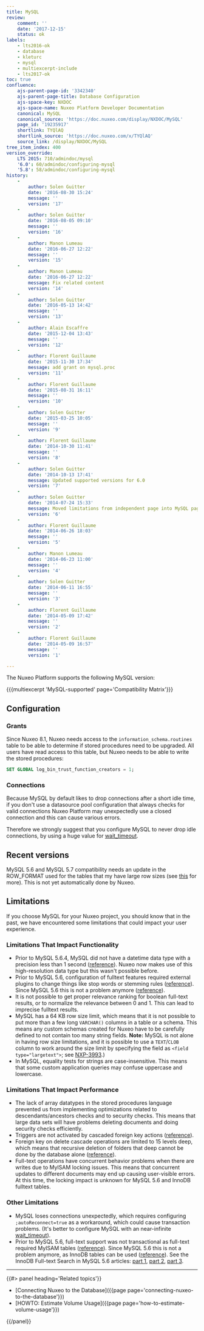```yaml
---
title: MySQL
review:
    comment: ''
    date: '2017-12-15'
    status: ok
labels:
    - lts2016-ok
    - database
    - kleturc
    - mysql
    - multiexcerpt-include
    - lts2017-ok
toc: true
confluence:
    ajs-parent-page-id: '3342340'
    ajs-parent-page-title: Database Configuration
    ajs-space-key: NXDOC
    ajs-space-name: Nuxeo Platform Developer Documentation
    canonical: MySQL
    canonical_source: 'https://doc.nuxeo.com/display/NXDOC/MySQL'
    page_id: '19235917'
    shortlink: TYQlAQ
    shortlink_source: 'https://doc.nuxeo.com/x/TYQlAQ'
    source_link: /display/NXDOC/MySQL
tree_item_index: 400
version_override:
    LTS 2015: 710/admindoc/mysql
    '6.0': 60/admindoc/configuring-mysql
    '5.8': 58/admindoc/configuring-mysql
history:
    -
        author: Solen Guitter
        date: '2016-08-30 15:24'
        message: ''
        version: '17'
    -
        author: Solen Guitter
        date: '2016-08-05 09:10'
        message: ''
        version: '16'
    -
        author: Manon Lumeau
        date: '2016-06-27 12:22'
        message: ''
        version: '15'
    -
        author: Manon Lumeau
        date: '2016-06-27 12:22'
        message: Fix related content
        version: '14'
    -
        author: Solen Guitter
        date: '2016-05-13 14:42'
        message: ''
        version: '13'
    -
        author: Alain Escaffre
        date: '2015-12-04 13:43'
        message: ''
        version: '12'
    -
        author: Florent Guillaume
        date: '2015-11-30 17:34'
        message: add grant on mysql.proc
        version: '11'
    -
        author: Florent Guillaume
        date: '2015-08-31 16:11'
        message: ''
        version: '10'
    -
        author: Solen Guitter
        date: '2015-03-25 10:05'
        message: ''
        version: '9'
    -
        author: Florent Guillaume
        date: '2014-10-30 11:41'
        message: ''
        version: '8'
    -
        author: Solen Guitter
        date: '2014-10-13 17:41'
        message: Updated supported versions for 6.0
        version: '7'
    -
        author: Solen Guitter
        date: '2014-07-24 15:33'
        message: Moved limitations from independent page into MySQL page
        version: '6'
    -
        author: Florent Guillaume
        date: '2014-06-26 18:03'
        message: ''
        version: '5'
    -
        author: Manon Lumeau
        date: '2014-06-23 11:00'
        message: ''
        version: '4'
    -
        author: Solen Guitter
        date: '2014-06-11 16:55'
        message: ''
        version: '3'
    -
        author: Florent Guillaume
        date: '2014-05-09 17:42'
        message: ''
        version: '2'
    -
        author: Florent Guillaume
        date: '2014-05-09 16:57'
        message: ''
        version: '1'

---
```

The Nuxeo Platform supports the following MySQL version:

{{{multiexcerpt 'MySQL-supported' page='Compatibility Matrix'}}}

## Configuration

### Grants

Since Nuxeo 8.1, Nuxeo needs access to the `information_schema.routines` table to be able to determine if stored procedures need to be upgraded. All users have read access to this table, but Nuxeo needs to be able to write the stored procedures:

```sql
SET GLOBAL log_bin_trust_function_creators = 1;
```

### Connections

Because MySQL by default likes to drop connections after a short idle time, if you don't use a datasource pool configuration that always checks for valid connections Nuxeo Platform may unexpectedly use a closed connection and this can cause various errors.

Therefore we strongly suggest that you configure MySQL to never drop idle connections, by using a huge value for [wait_timeout](http://dev.mysql.com/doc/refman/5.5/en/server-system-variables.html#sysvar_wait_timeout).

## Recent versions

MySQL 5.6 and MySQL 5.7 compatibility needs an update in the ROW_FORMAT used for the tables that my have large row sizes (see [this](http://dev.mysql.com/doc/refman/5.6/en/innodb-row-format-dynamic.html) for more). This is not yet automatically done by Nuxeo.

## Limitations

If you choose MySQL for your Nuxeo project, you should know that in the past, we have encountered some limitations that could impact your user experience.

### Limitations That Impact Functionality

*   Prior to MySQL 5.6.4, MySQL did not have a datetime data type with a precision less than 1 second ([reference](http://dev.mysql.com/doc/refman/5.6/en/fractional-seconds.html)). Nuxeo now makes use of this high-resolution data type but this wasn't possible before.
*   Prior to MySQL 5.6, configuration of fulltext features required external plugins to change things like stop words or stemming rules ([reference](http://dev.mysql.com/doc/refman/5.5/en/fulltext-stopwords.html)). Since MySQL 5.6 this is not a problem anymore ([reference](http://dev.mysql.com/doc/refman/5.6/en/fulltext-stopwords.html)).
*   It is not possible to get proper relevance ranking for boolean full-text results, or to normalize the relevance between 0 and 1\. This can lead to imprecise fulltext results.
*   MySQL has a 64 KB row size limit, which means that it is not possible to put more than a few long `VARCHAR()` columns in a table or a schema. This means any custom schemas created for Nuxeo have to be carefully defined to not contain too many string fields.
    **Note:** MySQL is not alone in having row size limitations, and it is possible to use a `TEXT`/`CLOB` column to work around the size limit by specifying the field as `<field type="largetext">`; see [NXP-3993](http://jira.nuxeo.com/browse/NXP-3993).)
*   In MySQL, equality tests for strings are case-insensitive. This means that some custom application queries may confuse uppercase and lowercase.

### Limitations That Impact Performance

*   The lack of array datatypes in the stored procedures language prevented us from implementing optimizations related to descendants/ancestors checks and to security checks. This means that large data sets will have problems deleting documents and doing security checks efficiently.
*   Triggers are not activated by cascaded foreign key actions ([reference](http://dev.mysql.com/doc/refman/5.5/en/innodb-foreign-key-constraints.html)).
*   Foreign key on delete cascade operations are limited to 15 levels deep, which means that recursive deletion of folders that deep cannot be done by the database alone ([reference](http://dev.mysql.com/doc/refman/5.5/en/innodb-foreign-key-constraints.html)).
*   Full-text operations have concurrent behavior problems when there are writes due to MyISAM locking issues. This means that concurrent updates to different documents may end up causing user-visible errors. At this time, the locking impact is unknown for MySQL 5.6 and InnoDB fulltext tables.

### Other Limitations

*   MySQL loses connections unexpectedly, which requires configuring `;autoReconnect=true` as a workaround, which could cause transaction problems. (It's better to configure MySQL with an near-infinite [wait_timeout](http://dev.mysql.com/doc/refman/5.5/en/server-system-variables.html#sysvar_wait_timeout)).
*   Prior to MySQL 5.6, full-text support was not transactional as full-text required MyISAM tables ([reference](http://dev.mysql.com/doc/refman/5.5/en/fulltext-search.html)). Since MySQL 5.6 this is not a problem anymore, as InnoDB tables can be used ([reference](http://dev.mysql.com/doc/refman/5.6/en/fulltext-search.html)). See the InnoDB Full-text Search in MySQL 5.6 articles: [part 1](http://www.mysqlperformanceblog.com/2013/02/26/myisam-vs-innodb-full-text-search-in-mysql-5-6-part-1/), [part 2](http://www.mysqlperformanceblog.com/2013/03/04/innodb-full-text-search-in-mysql-5-6-part-2-the-queries/), [part 3](http://www.mysqlperformanceblog.com/2013/07/31/innodb-full-text-search-in-mysql-5-6-part-3/).

* * *

<div class="row" data-equalizer data-equalize-on="medium"><div class="column medium-6">{{#> panel heading='Related topics'}}

- [Connecting Nuxeo to the Database]({{page page='connecting-nuxeo-to-the-database'}})
- [HOWTO: Estimate Volume Usage]({{page page='how-to-estimate-volume-usage'}})

{{/panel}}</div><div class="column medium-6">

&nbsp;

</div></div>
